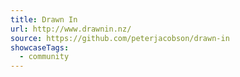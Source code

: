 ```yaml
---
title: Drawn In
url: http://www.drawnin.nz/
source: https://github.com/peterjacobson/drawn-in
showcaseTags:
  - community
---
```

